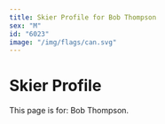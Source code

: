 ```yaml
---
title: Skier Profile for Bob Thompson
sex: "M"
id: "6023"
image: "/img/flags/can.svg" 
---
```


# Skier Profile

This page is for: Bob Thompson.
    